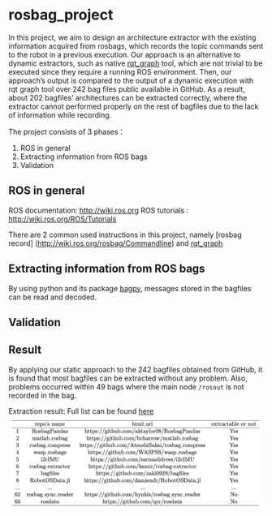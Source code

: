 # rosbag_project

<!-- The project is based on ROS, the standard framework for implementing robotics software today. A tool-based approach is developed that, given as input a ROS bag, will automatically extract its software components (in terms of blocks, connections, and topics).  -->

In this project, we aim to design an architecture extractor with the existing information acquired from rosbags, which records the topic commands sent to the robot in a previous execution. Our approach is an alternative to dynamic extractors, such as native [rqt_graph](http://wiki.ros.org/rqt_graph) tool, which are not trivial to be executed since they require a running ROS environment. Then, our approach’s output is compared to the output of a dynamic execution with rqt graph tool over 242 bag files public available in GitHub. As a result, about 202 bagfiles’ architectures can be extracted correctly, where the extractor cannot performed properly on the rest of bagfiles due to the lack of information while recording.

The project consists of 3 phases：
1. ROS in general
2. Extracting information from ROS bags
3. Validation


## ROS in general
ROS documentation: http://wiki.ros.org
ROS tutorials : http://wiki.ros.org/ROS/Tutorials

There are 2 common used instructions in this project, namely [rosbag record] (http://wiki.ros.org/rosbag/Commandline) and [rqt_graph](http://wiki.ros.org/rqt_graph)


## Extracting information from ROS bags
By using python and its package [bagpy](https://jmscslgroup.github.io/bagpy/), messages stored in the bagfiles can be read and decoded. 


## Validation


## Result
By applying our static approach to the 242 bagfiles obtained from GitHub, it is found that most bagfiles can be extracted without any problem. Also, problems occurred within 49 bags where the main node `/rosout` is not recorded in the bag.  

Extraction result: Full list can be found [here](https://drive.google.com/file/d/16UHFbm1s-yIXtfGYNJD7NTrwlfN8zlXg/view)
<img src="extraction_result.png" width="600" align="center" alt="Extraction results">


<!-- ## Requirements
Before running the graph extraction, you must install a basic ROS1 environment. Follow [this](http://wiki.ros.org/noetic/Installation/Ubuntu) tutorial.

In Ubuntu, after setting the apt-get souce, run the following command:

```
sudo apt-get install ...
```
 -->
